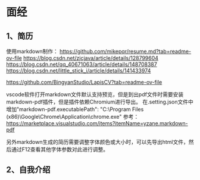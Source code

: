# 面经

## 1、简历
使用markdown制作：
https://github.com/mikepqr/resume.md?tab=readme-ov-file
https://blog.csdn.net/zjcjava/article/details/128799604
https://blog.csdn.net/qq_40671063/article/details/148708387
https://blog.csdn.net/little_stick_i/article/details/141433974

https://github.com/BingyanStudio/LapisCV?tab=readme-ov-file

vscode软件打开markdown文件默认支持预览，但是到出pdf文件时需要安装markdown-pdf插件，但是插件依赖Chromium进行导出。
在.setting.json文件中增加"markdown-pdf.executablePath": "C:\\Program Files (x86)\\Google\\Chrome\\Application\\chrome.exe"
参考：https://marketplace.visualstudio.com/items?itemName=yzane.markdown-pdf

另外markdown生成的简历需要调整字体颜色或大小时，可以先导出html文件，然后通过F12查看其他字体参数对此进行调整。

## 2、自我介绍

